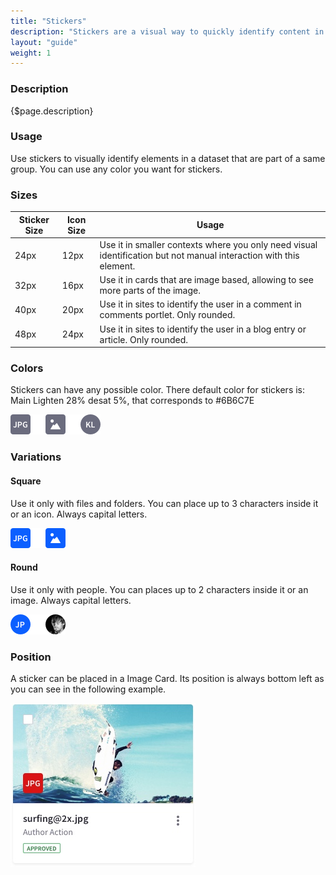 ```yaml
---
title: "Stickers"
description: "Stickers are a visual way to quickly identify content in a different way than badges and labels."
layout: "guide"
weight: 1
---
```


### Description

{$page.description}

### Usage
Use stickers to visually identify elements in a dataset that are part of a same group. You can use any color you want for stickers.

### Sizes

| Sticker Size | Icon Size | Usage |
| ------------ | --------- | ----- |
| 24px | 12px | Use it in smaller contexts where you only need visual identification but not manual interaction with this element. |
| 32px | 16px | Use it in cards that are image based, allowing to see more parts of the image. |
| 40px | 20px | Use it in sites to identify the user in a comment in comments portlet. Only rounded.|
| 48px | 24px | Use it in sites to identify the user in a blog entry or article. Only rounded.|

### Colors
Stickers can have any possible color.
There default color for stickers is: Main Lighten 28% desat 5%, that corresponds to #6B6C7E

![sticker default color](../../../images/StickerDefaultColor.png)

### Variations

#### Square

Use it only with files and folders. You can place up to 3 characters inside it or an icon. Always capital letters.

![squared sticker](../../../images/StickerSquared.png)

#### Round

Use it only with people. You can places up to 2 characters inside it or an image. Always capital letters.

![rounded sticker](../../../images/StickerRounded.png)

### Position
A sticker can be placed in a Image Card. Its position is always bottom left as you can see in the following example.

![sticker position example in Card Image](../../../images/CardImage.jpg)

